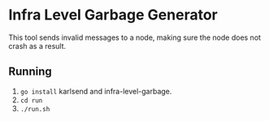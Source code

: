 # Infra Level Garbage Generator
This tool sends invalid messages to a node, making sure the node does not crash as a result.

## Running
 1. `go install` karlsend and infra-level-garbage.
 2. `cd run`
 3. `./run.sh`


